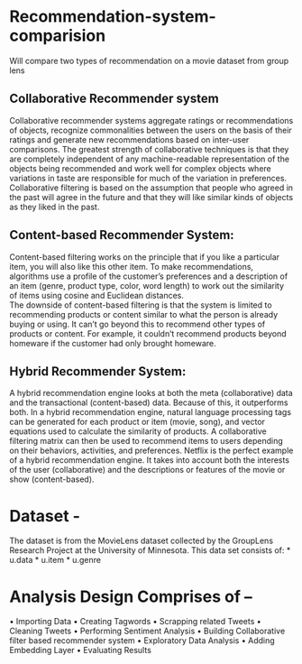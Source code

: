 # Recommendation-system-comparision
Will compare two types of recommendation on a movie dataset from group lens


## Collaborative Recommender system

Collaborative recommender systems aggregate ratings or recommendations of objects, recognize commonalities between the users on the basis of their ratings and generate new recommendations based on inter-user comparisons. The greatest strength of collaborative techniques is that they are completely independent of any machine-readable representation of  the objects being recommended and work well for complex objects where variations in taste are responsible for much of the variation in preferences. Collaborative filtering is based on the assumption that people who agreed in the past will agree in the future and that they will like similar kinds of objects as they liked in the past.

## Content-based Recommender System:  
Content-based filtering works on the principle that if you like a particular item, you will also like this other item. To make recommendations, algorithms use a profile of the customer’s preferences and a description of an item (genre, product type, color, word length) to work out the similarity of items using cosine and Euclidean distances.  
The downside of content-based filtering is that the system is limited to recommending products or content similar to what the person is already buying or using. It can’t go beyond this to recommend other types of products or content. For example, it couldn’t recommend products beyond homeware if the customer had only brought homeware.

## Hybrid Recommender System: 
A hybrid recommendation engine looks at both the meta (collaborative) data and the transactional (content-based) data. Because of this, it outperforms both. In a hybrid recommendation engine, natural language processing tags can be generated for each product or item (movie, song), and vector equations used to calculate the similarity of products. A collaborative filtering matrix can then be used to recommend items to users depending on their behaviors, activities, and preferences. Netflix is the perfect example of a hybrid recommendation engine. It takes into account both the interests of the user (collaborative) and the descriptions or features of the movie or show (content-based).


# Dataset -

The dataset is from the MovieLens dataset collected by the GroupLens Research Project at the University of Minnesota. 
This data set consists of:
	* u.data
	* u.item
	* u.genre


# Analysis Design Comprises of –
  •	Importing Data
  •	Creating Tagwords
  •	Scrapping related Tweets
  •	Cleaning Tweets
  •	Performing Sentiment Analysis
  •	Building Collaborative filter based recommender system
  •	Exploratory Data Analysis
  •	Adding Embedding Layer
  •	Evaluating Results
